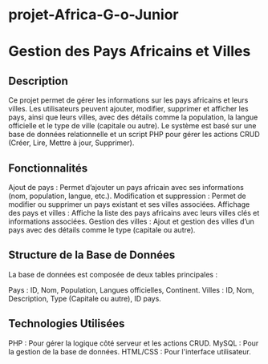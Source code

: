 # projet-Africa-G-o-Junior

# Gestion des Pays Africains et Villes
## Description
Ce projet permet de gérer les informations sur les pays africains et leurs villes. Les utilisateurs peuvent ajouter, modifier, supprimer et afficher les pays, ainsi que leurs villes, avec des détails comme la population, la langue officielle et le type de ville (capitale ou autre). Le système est basé sur une base de données relationnelle et un script PHP pour gérer les actions CRUD (Créer, Lire, Mettre à jour, Supprimer).

## Fonctionnalités
Ajout de pays  : Permet d’ajouter un pays africain avec ses informations (nom, population, langue, etc.).
Modification et suppression : Permet de modifier ou supprimer un pays existant et ses villes associées.
Affichage des pays et villes : Affiche la liste des pays africains avec leurs villes clés et informations associées.
Gestion des villes : Ajout et gestion des villes d’un pays avec des détails comme le type (capitale ou autre).
## Structure de la Base de Données
La base de données est composée de deux tables principales :

Pays : ID, Nom, Population, Langues officielles, Continent.
Villes : ID, Nom, Description, Type (Capitale ou autre), ID pays.
## Technologies Utilisées
PHP : Pour gérer la logique côté serveur et les actions CRUD.
MySQL : Pour la gestion de la base de données.
HTML/CSS : Pour l'interface utilisateur.
